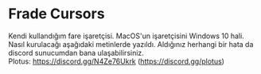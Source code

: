 # Frade Cursors
Kendi kullandığım fare işaretçisi. MacOS'un işaretçisini Windows 10 hali. Nasıl kurulacağı aşağıdaki metinlerde yazıldı. Aldığınız herhangi bir hata da discord sunucumdan bana ulaşabilirsiniz.
<br>
Plotus: https://discord.gg/N4Ze76Ukrk (https://discord.gg/plotus)
